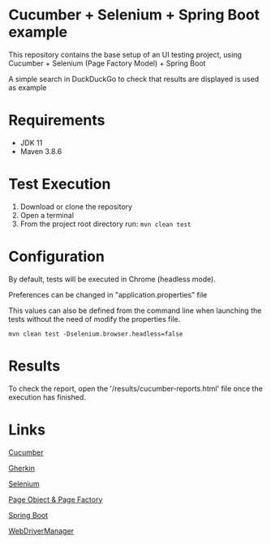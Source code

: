 # Cucumber + Selenium + Spring Boot example

This repository contains the base setup of an UI testing project, using Cucumber + Selenium (Page Factory Model) + Spring Boot

A simple search in DuckDuckGo to check that results are displayed is used as example

# Requirements

* JDK 11
* Maven 3.8.6

# Test Execution

1. Download or clone the repository
2. Open a terminal
3. From the project root directory run:  `mvn clean test`

# Configuration

By default, tests will be executed in Chrome (headless mode). 

Preferences can be changed in "application.properties" file

This values can also be defined from the command line when launching the tests without the need of
modify the properties file.

`mvn clean test -Dselenium.browser.headless=false`

# Results

To check the report, open the '/results/cucumber-reports.html' file once the execution has finished.

# Links
    
   [Cucumber](<https://docs.cucumber.io/>)
   
   [Gherkin](<https://cucumber.io/docs/gherkin/>)
      
   [Selenium](<https://github.com/SeleniumHQ/selenium>)
      
   [Page Object & Page Factory](<https://www.tutorialselenium.com/2019/02/05/page-object-model-selenium-webdriver/>)
   
   [Spring Boot](<https://spring.io/projects/spring-boot>)
   
   [WebDriverManager](<https://github.com/bonigarcia/webdrivermanager>)
   